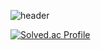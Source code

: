 ![header](https://capsule-render.vercel.app/api?type=Waving&height=200&text=jvcki7m&fontColor=d5e6f5&color=timeGradient&animation=fadeIn)

[![Solved.ac Profile](http://mazassumnida.wtf/api/v2/generate_badge?boj=thundevistan)](https://solved.ac/jvcki7/)
